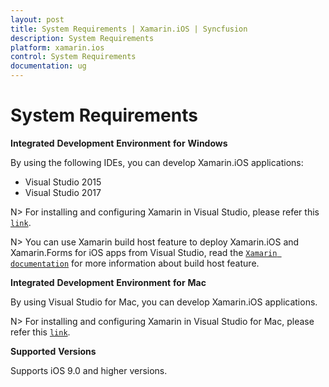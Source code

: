 ```yaml
---
layout: post
title: System Requirements | Xamarin.iOS | Syncfusion
description: System Requirements
platform: xamarin.ios
control: System Requirements
documentation: ug
---
```


# System Requirements

**Integrated** **Development** **Environment** **for** **Windows**

By using the following IDEs, you can develop Xamarin.iOS applications:

* Visual Studio 2015
* Visual Studio 2017

N> For installing and configuring Xamarin in Visual Studio, please refer this [`link`](https://developer.xamarin.com/guides/android/getting_started/installation/windows/).

N> You can use Xamarin build host feature to deploy Xamarin.iOS and Xamarin.Forms for iOS apps from Visual Studio, read the [`Xamarin documentation`](https://developer.xamarin.com/guides/ios/getting_started/installation/windows/introduction_to_xamarin_ios_for_visual_studio/) for more information about build host feature.

**Integrated** **Development** **Environment** **for** **Mac**

By using Visual Studio for Mac, you can develop Xamarin.iOS applications.

N> For installing and configuring Xamarin in Visual Studio for Mac, please refer this [`link`](https://docs.microsoft.com/en-us/visualstudio/mac/installation).

**Supported** **Versions**

Supports iOS 9.0 and higher versions.
